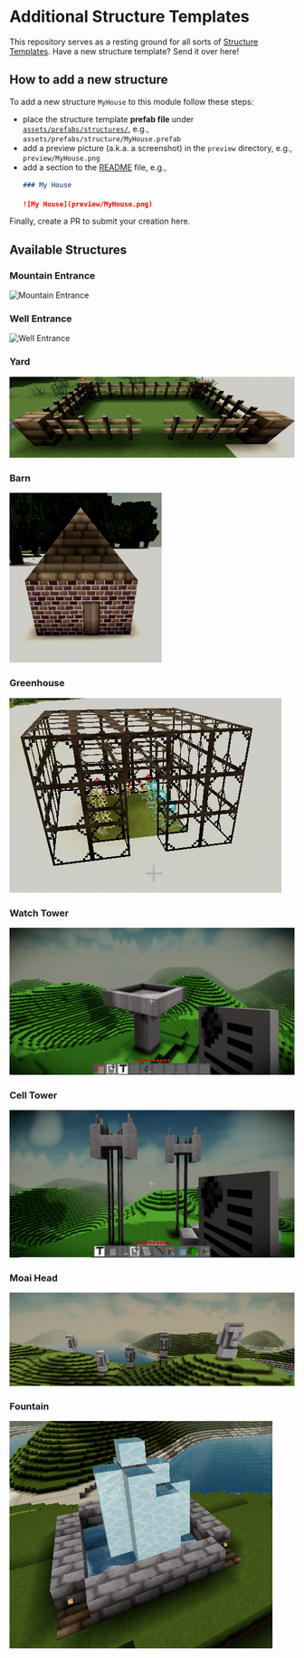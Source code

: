 # Additional Structure Templates

This repository serves as a resting ground for all sorts of [Structure Templates](https://github.com/Terasology/StructureTemplates).
Have a new structure template?
Send it over here!

## How to add a new structure

To add a new structure `MyHouse` to this module follow these steps:

- place the structure template **prefab file** under [`assets/prefabs/structures/`](assets/prefabs/structures/), e.g., `assets/prefabs/structure/MyHouse.prefab`
- add a preview picture (a.k.a. a screenshot) in the `preview` directory, e.g., `preview/MyHouse.png` 
- add a section to the [README](README.md) file, e.g., 
    ```markdown
    ### My House
  
    ![My House](preview/MyHouse.png)
    ```
    
Finally, create a PR to submit your creation here.

## Available Structures

### Mountain Entrance
![Mountain Entrance](preview/MountainEntrance.jpg)

### Well Entrance
![Well Entrance](preview/WellEntrance.jpg)

### Yard
![Yard](preview/yard.png)

### Barn
![Barn](preview/Barn.png)

### Greenhouse
![Greenhouse](preview/Greenhouse.png)

### Watch Tower
![Watch Tower](preview/WatchTower.png)

### Cell Tower
![Cell Tower](preview/CellTower.png)

### Moai Head
![Moai Head](preview/MoaiHead.png)

### Fountain
![Fountain](preview/Fountain.png)
